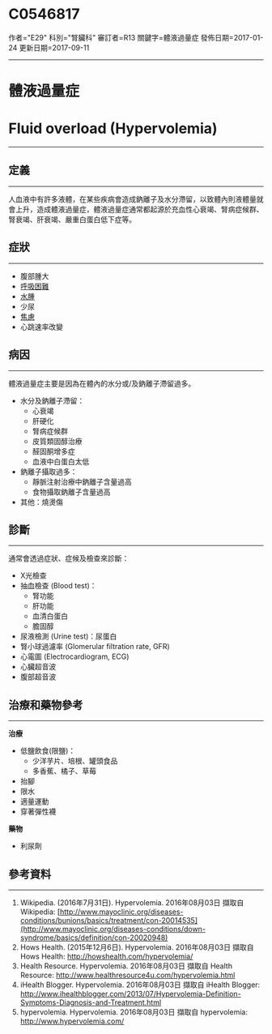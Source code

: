 # C0546817
作者="E29"
科別="腎臟科"
審訂者=R13
關鍵字=體液過量症
發佈日期=2017-01-24
更新日期=2017-09-11

----------
# 體液過量症
# Fluid overload (Hypervolemia)
----------
## 定義
----------

人血液中有許多液體，在某些疾病會造成鈉離子及水分滯留，以致體內則液體量就會上升，造成體液過量症，體液過量症通常都起源於充血性心衰竭、腎病症候群、腎衰竭、肝衰竭、嚴重白蛋白低下症等。

## 症狀
----------
- 腹部腫大
- [呼吸困難](C0013404)
- [水腫](C0013604)
- 少尿
- [焦慮](C0003467)
- 心跳速率改變
## 病因
----------

體液過量症主要是因為在體內的水分或/及鈉離子滯留過多。

- 水分及鈉離子滯留：
  - 心衰竭
  - 肝硬化
  - 腎病症候群
  - 皮質類固醇治療
  - 醛固酮增多症
  - 血液中白蛋白太低
- 鈉離子攝取過多：
  - 靜脈注射治療中鈉離子含量過高
  - 食物攝取鈉離子含量過高
- 其他：燒燙傷
## 診斷
----------

通常會透過症狀、症候及檢查來診斷：

- X光檢查
- 抽血檢查 (Blood test)：
  - 腎功能
  - 肝功能
  - 血清白蛋白
  - 膽固醇
- 尿液檢測 (Urine test)：尿蛋白
- 腎小球過濾率 (Glomerular filtration rate, GFR)
- 心電圖 (Electrocardiogram, ECG)
- 心臟超音波
- 腹部超音波
## 治療和藥物參考
----------

**治療**

- 低鹽飲食(限鹽)：
  - 少洋芋片、培根、罐頭食品
  - 多香蕉、橘子、草莓
- 抬腳
- 限水
- 適量運動
- 穿著彈性襪

**藥物**

- 利尿劑
## 參考資料
----------
1. Wikipedia. (2016年7月31日). Hypervolemia. 2016年08月03日 擷取自 Wikipedia:
  [http://www.mayoclinic.org/diseases-conditions/bunions/basics/treatment/con-20014535](http://www.mayoclinic.org/diseases-conditions/down-syndrome/basics/definition/con-20020948)
2. Hows Health. (2015年12月6日). Hypervolemia. 2016年08月03日 擷取自 Hows Health:
  http://howshealth.com/hypervolemia/
3. Health Resource. Hypervolemia. 2016年08月03日 擷取自 Health Resource:
  http://www.healthresource4u.com/hypervolemia.html
4. iHealth Blogger. Hypervolemia. 2016年08月03日 擷取自 iHealth Blogger:
  http://www.ihealthblogger.com/2013/07/Hypervolemia-Definition-Symptoms-Diagnosis-and-Treatment.html
5. hypervolemia. Hypervolemia. 2016年08月03日 擷取自 hypervolemia:
  http://www.hypervolemia.com/

